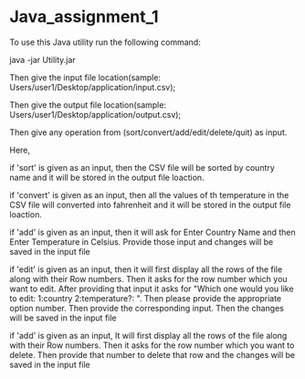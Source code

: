 # Java_assignment_1
To use this Java utility run the following command:

java -jar Utility.jar



Then give the input file location(sample: Users/user1/Desktop/application/input.csv);

Then give the output file location(sample: Users/user1/Desktop/application/output.csv);

Then give any operation from (sort/convert/add/edit/delete/quit) as input.


Here,

if 'sort' is given as an input, then the CSV file will be sorted by country name and it will be stored in the output file loaction.

if 'convert' is given as an input, then all the values of th temperature in the CSV file will converted into fahrenheit and it will be stored in the output file loaction.

if 'add' is given as an input, then it will ask for Enter Country Name and then Enter Temperature in Celsius. Provide those input and changes will be saved in the input file

if 'edit' is given as an input, then it will first display all the rows of the file along with their Row numbers. Then it asks for the row number which you want to edit. After providing that input it asks for  "Which one would you like to edit:
 1:country 
 2:temperature?: ". Then please provide the appropriate option number. Then provide the corresponding input. Then the changes will be saved in the input file


if 'add' is given as an input, It will first display all the rows of the file along with their Row numbers. Then it asks for the row number which you want to delete. Then provide that number to delete that row and the changes will be saved in the input file


